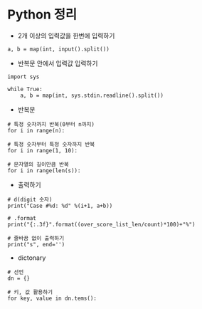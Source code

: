 # Python 정리

- 2개 이상의 입력값을 한번에 입력하기
```
a, b = map(int, input().split())
```
- 반복문 안에서 입력값 입력하기
```
import sys

while True:
    a, b = map(int, sys.stdin.readline().split())
```
- 반복문
```
# 특정 숫자까지 반복(0부터 n까지)
for i in range(n):

# 특정 숫자부터 특정 숫자까지 반복
for i in range(1, 10):

# 문자열의 길이만큼 반복
for i in range(len(s)):
```
- 출력하기
```
# d(digit 숫자)
print("Case #%d: %d" %(i+1, a+b))

# .format
print("{:.3f}".format((over_score_list_len/count)*100)+"%")

# 줄바꿈 없이 출력하기
print("s", end='')
```
- dictonary
```
# 선언
dn = {}

# 키, 값 활용하기
for key, value in dn.tems():
```
